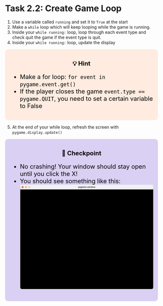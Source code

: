 # Task 2.2: Create Game Loop
1. Use a variable called `running` and set it to `True` at the start
2. Make a `while` loop which will keep looping while the game is running.
3. Inside your `while running:` loop, loop through each event type and check quit the game if the event type is quit. 
4. Inside your `while running:` loop, update the display

<div style="font-size: 20px; background-color: #ffebdf; color: black; padding: 15px; border-radius:10px;">
    <p style="text-align: center;"><b>💡 Hint</b><p>
    <ul>  
        <li>Make a for loop: <code>for event in pygame.event.get()</code></li>
        <li>If the player closes the game <code>event.type == pygame.QUIT</code>, you need to set a certain variable to False</li>
    </ul>
</div>

5. At the end of your while loop,  refresh the screen with `pygame.display.update()`

<div style="font-size: 20px; background-color: #d9d0f3; color: black; padding: 15px; border-radius:10px;">
    <p style="text-align: center;"><b>🚩 Checkpoint</b><p>
    <ul>  
        <li>No crashing! Your window should stay open until you click the X!</li>
        <li>You should see something like this:</li>
        <img src="../images/game_window/1.png"/>
    </ul>
</div>